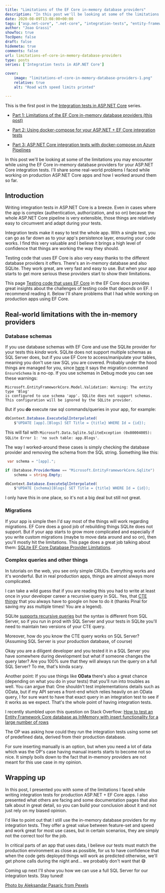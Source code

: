 ```yaml
---
title: "Limitations of the EF Core in-memory database providers"
description: "In this post we'll be looking at some of the limitations you may encounter while using the EF Core in-memory database providers for your ASP.NET Core integration tests."
date: 2020-08-09T13:08:00+00:00
tags: ["asp.net-core", ".net-core", "integration-tests", "entity-framework-core", "SQL"]
author: "Joao Grassi"
showToc: true
TocOpen: false
draft: false
hidemeta: true
comments: false
url: limitations-ef-core-in-memory-database-providers
type: posts
series: ['Integration tests in ASP.NET Core']

cover:
    image: "limitations-ef-core-in-memory-database-providers-1.png"
    relative: true
    alt: "Road with speed limits printed"

---
```


This is the first post in the [Integration tests in ASP.NET Core](/series/integration-tests-in-asp.net-core) series.

- [Part 1: Limitations of the EF Core in-memory database providers (this post)](/limitations-ef-core-in-memory-database-providers)

- [Part 2: Using docker-compose for your ASP.NET + EF Core integration tests](/using-docker-compose-for-your-asp-net-ef-core-integration-tests)

- [Part 3: ASP.NET Core integration tests with docker-compose on Azure Pipelines](/asp-net-core-integration-tests-with-docker-compose-azure-pipelines)

In this post we'll be looking at some of the limitations you may encounter while using the EF Core in-memory database providers for your ASP.NET Core integration tests. I'll share some real-world problems I faced while working on production ASP.NET Core apps and how I worked around them so far.

## Introduction

Writing integration tests in ASP.NET Core is a breeze. Even in cases where the app is complex (authentication, authorization, and so on) because the whole ASP.NET Core pipeline is very extensible, those things are relatively easy to circumvent and adapt during your tests. 

Integration tests make it easy to test the whole app. With a single test, you can go as far down as to your app's persistence layer, ensuring your code works. I find this very valuable and I believe it brings a high level of confidence that things are working the way they should.

Testing code that uses EF Core is also very easy thanks to the different database providers it offers. There's an in-memory database and also SQLite. They work great, are very fast and easy to use. But when your app starts to get more serious these providers start to show their limitations.

This page [Testing code that uses EF Core](https://docs.microsoft.com/en-us/ef/core/miscellaneous/testing) in the EF Core docs provides great insights about the challenges of testing code that depends on EF. I recommend reading it. Below I'll share problems that I had while working on production apps using EF Core.

## Real-world limitations with the in-memory providers

### Database schemas

If you use database schemas with EF Core and use the SQLite provider for your tests this *kinda* work. SQLite does not support multiple schemas as SQL Server does, but if you use EF Core to access/manipulate your tables, meaning you don't use raw SQL you are covered. Probably under the hood things are managed for you, since [here](https://docs.microsoft.com/en-us/ef/core/providers/sqlite/limitations) it says the migration command `EnsureSchema` is a no-op. If you use schemas in Debug mode you can see these warnings:

```shell
Microsoft.EntityFrameworkCore.Model.Validation: Warning: The entity type 'Blog' 
is configured to use schema 'app'. SQLite does not support schemas. 
This configuration will be ignored by the SQLite provider.
```

But if you **do** execute raw sql commands/queries in your app, for example:

```csharp
dbContext.Database.ExecuteSqlInterpolated(
    $"UPDATE [app].[Blogs] SET Title = {title} WHERE Id = {id});
```

This will fail with `Microsoft.Data.Sqlite.SqliteException (0x80004005): SQLite Error 1: 'no such table: app.Blogs'`. 

The way I worked-around these cases is simply checking the database provider and removing the schema from the SQL string. Something like this: 

```csharp
 var schema = "[app].";

if (Database.ProviderName == "Microsoft.EntityFrameworkCore.Sqlite")
    schema = string.Empty;

dbContext.Database.ExecuteSqlInterpolated(
    $"UPDATE {schema}[Blogs] SET Title = {title} WHERE Id = {id});

```

I only have this in one place, so it's not a big deal but still not great.

### Migrations

If your app is simple then I'd say most of the things will work regarding migrations. EF Core does a good job of rebuilding things SQLite does not support. But if your app starts to grow more complicated and especially if you write custom migrations (maybe to move data around and so on), then you'll mostly hit the limitations. This page does a great job talking about them: [SQLite EF Core Database Provider Limitations](https://docs.microsoft.com/en-us/ef/core/providers/sqlite/limitations).

### Complex queries and other things

In tutorials on the web, you see only simple CRUDs. Everything works and it's wonderful. But in real production apps, things are almost always more complicated. 

I can take a wild guess that if you are reading this you had to write at least once in your developer career a recursive query in SQL. Yes, that [CTE thingy](https://blog.sqlauthority.com/2008/07/28/sql-server-simple-example-of-recursive-cte/) that you always have to google on how to do it (thanks Pinal for saving my ass multiple times! You are a legend). 

SQLite [supports recursive queries](https://stackoverflow.com/questions/7456957/basic-recursive-query-on-sqlite3) but the syntax is different from SQL Server, so if you run in prod with SQL Server and your tests in SQLite you'll need to maintain two versions of your CTE query. 

Moreover, how do you know the CTE query works on SQL Server? (Assuming SQL Server is your production database, of course)

Okay you are a diligent developer and you tested it in a SQL Server you have somewhere during development but what if someone changes the query later? Are you 100% sure that they will always run the query on a full SQL Server? To me, that's kinda scary. 

Another point: If you use things like **OData** there's also a great chance (depending on what you do in your tests) that you'll run into troubles as well. You can argue that: One shouldn't test implementations details such as OData, but if my API serves a front-end which relies heavily on an OData query, I for sure want to have that exact query in an integration test to see if it works as we expect. That's the whole point of having integration tests.

I recently stumbled upon this question on Stack Overflow: [How to test an Entity Framework Core database as InMemory with insert functionality for a large number of rows](https://stackoverflow.com/questions/62278499/how-to-test-an-entity-framework-core-database-as-inmemory-with-insert-functional)

The OP was asking how could they run the integration tests using some set of predefined data, derived from their production database. 

For sure inserting manually is an option, but when you need a lot of data which was the OP's case having manual inserts starts to become not so nice. It simply boils down to the fact that in-memory providers are not meant for this use case in my opinion.

## Wrapping up

In this post, I presented you with some of the limitations I faced while writing integration tests for production ASP.NET + EF Core apps. I also presented what others are facing and some documentation pages that also talk about in great detail, so you can build your conclusion about it and not just rely on my biased opinion.

I'd like to point out that I still use the in-memory database providers for my integration tests. They offer a great value between feature-set and speed and work great for most use cases, but in certain scenarios, they are simply not the correct tool for the job. 

In critical parts of an app that uses data, I believe our tests must match the production environment as close as possible, for us to have confidence that when the code gets deployed things will work as predicted otherwise, we'll get phone calls during the night and... we probably don't want that 😅

Coming up next I'll show you how we can use a full SQL Server for our integration tests. Stay tuned!

[Photo by Aleksandar Pasaric from Pexels](https://www.pexels.com/photo/red-light-streaks-3312216/)
